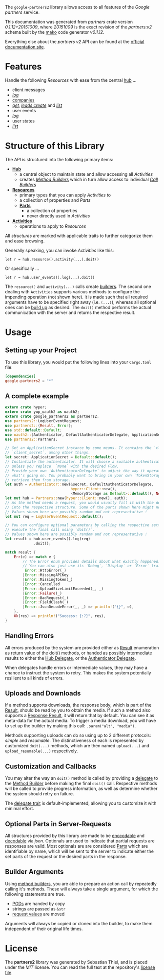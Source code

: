 <!---
DO NOT EDIT !
This file was generated automatically from 'src/mako/api/README.md.mako'
DO NOT EDIT !
-->
The `google-partners2` library allows access to all features of the *Google partners* service.

This documentation was generated from *partners* crate version *0.1.12+20151009*, where *20151009* is the exact revision of the *partners:v2* schema built by the [mako](http://www.makotemplates.org/) code generator *v0.1.12*.

Everything else about the *partners* *v2* API can be found at the
[official documentation site](https://developers.google.com/partners/).
# Features

Handle the following *Resources* with ease from the central [hub](http://byron.github.io/google-apis-rs/google_partners2/struct.Partners.html) ... 

* client messages
 * [*log*](http://byron.github.io/google-apis-rs/google_partners2/struct.ClientMessageLogCall.html)
* [companies](http://byron.github.io/google-apis-rs/google_partners2/struct.Company.html)
 * [*get*](http://byron.github.io/google-apis-rs/google_partners2/struct.CompanyGetCall.html), [*leads create*](http://byron.github.io/google-apis-rs/google_partners2/struct.CompanyLeadCreateCall.html) and [*list*](http://byron.github.io/google-apis-rs/google_partners2/struct.CompanyListCall.html)
* user events
 * [*log*](http://byron.github.io/google-apis-rs/google_partners2/struct.UserEventLogCall.html)
* user states
 * [*list*](http://byron.github.io/google-apis-rs/google_partners2/struct.UserStateListCall.html)




# Structure of this Library

The API is structured into the following primary items:

* **[Hub](http://byron.github.io/google-apis-rs/google_partners2/struct.Partners.html)**
    * a central object to maintain state and allow accessing all *Activities*
    * creates [*Method Builders*](http://byron.github.io/google-apis-rs/google_partners2/trait.MethodsBuilder.html) which in turn
      allow access to individual [*Call Builders*](http://byron.github.io/google-apis-rs/google_partners2/trait.CallBuilder.html)
* **[Resources](http://byron.github.io/google-apis-rs/google_partners2/trait.Resource.html)**
    * primary types that you can apply *Activities* to
    * a collection of properties and *Parts*
    * **[Parts](http://byron.github.io/google-apis-rs/google_partners2/trait.Part.html)**
        * a collection of properties
        * never directly used in *Activities*
* **[Activities](http://byron.github.io/google-apis-rs/google_partners2/trait.CallBuilder.html)**
    * operations to apply to *Resources*

All *structures* are marked with applicable traits to further categorize them and ease browsing.

Generally speaking, you can invoke *Activities* like this:

```Rust,ignore
let r = hub.resource().activity(...).doit()
```

Or specifically ...

```ignore
let r = hub.user_events().log(...).doit()
```

The `resource()` and `activity(...)` calls create [builders][builder-pattern]. The second one dealing with `Activities` 
supports various methods to configure the impending operation (not shown here). It is made such that all required arguments have to be 
specified right away (i.e. `(...)`), whereas all optional ones can be [build up][builder-pattern] as desired.
The `doit()` method performs the actual communication with the server and returns the respective result.

# Usage

## Setting up your Project

To use this library, you would put the following lines into your `Cargo.toml` file:

```toml
[dependencies]
google-partners2 = "*"
```

## A complete example

```Rust
extern crate hyper;
extern crate yup_oauth2 as oauth2;
extern crate google_partners2 as partners2;
use partners2::LogUserEventRequest;
use partners2::{Result, Error};
use std::default::Default;
use oauth2::{Authenticator, DefaultAuthenticatorDelegate, ApplicationSecret, MemoryStorage};
use partners2::Partners;

// Get an ApplicationSecret instance by some means. It contains the `client_id` and 
// `client_secret`, among other things.
let secret: ApplicationSecret = Default::default();
// Instantiate the authenticator. It will choose a suitable authentication flow for you, 
// unless you replace  `None` with the desired Flow.
// Provide your own `AuthenticatorDelegate` to adjust the way it operates and get feedback about 
// what's going on. You probably want to bring in your own `TokenStorage` to persist tokens and
// retrieve them from storage.
let auth = Authenticator::new(&secret, DefaultAuthenticatorDelegate,
                              hyper::Client::new(),
                              <MemoryStorage as Default>::default(), None);
let mut hub = Partners::new(hyper::Client::new(), auth);
// As the method needs a request, you would usually fill it with the desired information
// into the respective structure. Some of the parts shown here might not be applicable !
// Values shown here are possibly random and not representative !
let mut req = LogUserEventRequest::default();

// You can configure optional parameters by calling the respective setters at will, and
// execute the final call using `doit()`.
// Values shown here are possibly random and not representative !
let result = hub.user_events().log(req)
             .doit();

match result {
    Err(e) => match e {
        // The Error enum provides details about what exactly happened.
        // You can also just use its `Debug`, `Display` or `Error` traits
         Error::HttpError(_)
        |Error::MissingAPIKey
        |Error::MissingToken(_)
        |Error::Cancelled
        |Error::UploadSizeLimitExceeded(_, _)
        |Error::Failure(_)
        |Error::BadRequest(_)
        |Error::FieldClash(_)
        |Error::JsonDecodeError(_, _) => println!("{}", e),
    },
    Ok(res) => println!("Success: {:?}", res),
}

```
## Handling Errors

All errors produced by the system are provided either as [Result](http://byron.github.io/google-apis-rs/google_partners2/enum.Result.html) enumeration as return value of 
the doit() methods, or handed as possibly intermediate results to either the 
[Hub Delegate](http://byron.github.io/google-apis-rs/google_partners2/trait.Delegate.html), or the [Authenticator Delegate](http://byron.github.io/google-apis-rs/google_partners2/../yup-oauth2/trait.AuthenticatorDelegate.html).

When delegates handle errors or intermediate values, they may have a chance to instruct the system to retry. This 
makes the system potentially resilient to all kinds of errors.

## Uploads and Downloads
If a method supports downloads, the response body, which is part of the [Result](http://byron.github.io/google-apis-rs/google_partners2/enum.Result.html), should be
read by you to obtain the media.
If such a method also supports a [Response Result](http://byron.github.io/google-apis-rs/google_partners2/trait.ResponseResult.html), it will return that by default.
You can see it as meta-data for the actual media. To trigger a media download, you will have to set up the builder by making
this call: `.param("alt", "media")`.

Methods supporting uploads can do so using up to 2 different protocols: 
*simple* and *resumable*. The distinctiveness of each is represented by customized 
`doit(...)` methods, which are then named `upload(...)` and `upload_resumable(...)` respectively.

## Customization and Callbacks

You may alter the way an `doit()` method is called by providing a [delegate](http://byron.github.io/google-apis-rs/google_partners2/trait.Delegate.html) to the 
[Method Builder](http://byron.github.io/google-apis-rs/google_partners2/trait.CallBuilder.html) before making the final `doit()` call. 
Respective methods will be called to provide progress information, as well as determine whether the system should 
retry on failure.

The [delegate trait](http://byron.github.io/google-apis-rs/google_partners2/trait.Delegate.html) is default-implemented, allowing you to customize it with minimal effort.

## Optional Parts in Server-Requests

All structures provided by this library are made to be [enocodable](http://byron.github.io/google-apis-rs/google_partners2/trait.RequestValue.html) and 
[decodable](http://byron.github.io/google-apis-rs/google_partners2/trait.ResponseResult.html) via *json*. Optionals are used to indicate that partial requests are responses 
are valid.
Most optionals are are considered [Parts](http://byron.github.io/google-apis-rs/google_partners2/trait.Part.html) which are identifiable by name, which will be sent to 
the server to indicate either the set parts of the request or the desired parts in the response.

## Builder Arguments

Using [method builders](http://byron.github.io/google-apis-rs/google_partners2/trait.CallBuilder.html), you are able to prepare an action call by repeatedly calling it's methods.
These will always take a single argument, for which the following statements are true.

* [PODs][wiki-pod] are handed by copy
* strings are passed as `&str`
* [request values](http://byron.github.io/google-apis-rs/google_partners2/trait.RequestValue.html) are moved

Arguments will always be copied or cloned into the builder, to make them independent of their original life times.

[wiki-pod]: http://en.wikipedia.org/wiki/Plain_old_data_structure
[builder-pattern]: http://en.wikipedia.org/wiki/Builder_pattern
[google-go-api]: https://github.com/google/google-api-go-client

# License
The **partners2** library was generated by Sebastian Thiel, and is placed 
under the *MIT* license.
You can read the full text at the repository's [license file][repo-license].

[repo-license]: https://github.com/Byron/google-apis-rs/LICENSE.md
